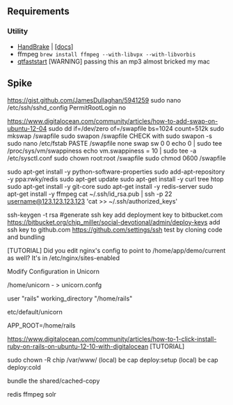 ## Requirements

### Utility
- [HandBrake](http://handbrake.fr/downloads2.php) | [\[docs\]](https://trac.handbrake.fr/wiki/CLIGuide)
- ffmpeg ``brew install ffmpeg --with-libvpx --with-libvorbis``
- [qtfaststart](https://github.com/danielgtaylor/qtfaststart) [WARNING] passing this an mp3 almost bricked my mac


## Spike
https://gist.github.com/JamesDullaghan/5941259
sudo nano /etc/ssh/sshd_config
PermitRootLogin no

https://www.digitalocean.com/community/articles/how-to-add-swap-on-ubuntu-12-04
sudo dd if=/dev/zero of=/swapfile bs=1024 count=512k
sudo mkswap /swapfile
sudo swapon /swapfile
CHECK with sudo swapon -s
sudo nano /etc/fstab
PASTE  /swapfile       none    swap    sw      0       0 
echo 0 | sudo tee /proc/sys/vm/swappiness
echo vm.swappiness = 10 | sudo tee -a /etc/sysctl.conf
sudo chown root:root /swapfile 
sudo chmod 0600 /swapfile

sudo apt-get install -y python-software-properties
sudo add-apt-repository -y ppa:rwky/redis
sudo apt-get update
sudo apt-get install -y curl tree htop
sudo apt-get install -y git-core
sudo apt-get install -y redis-server
sudo apt-get install -y ffmpeg
cat ~/.ssh/id_rsa.pub | ssh -p 22 username@123.123.123.123 'cat >> ~/.ssh/authorized_keys'

ssh-keygen -t rsa #generate ssh key
add deployment key to bitbucket.com https://bitbucket.org/chip_miller/social-devotional/admin/deploy-keys
add ssh key to github.com https://github.com/settings/ssh
test by cloning code and bundling

[TUTORIAL]
Did you edit nginx's config to point to /home/app/demo/current as well? 
It's in /etc/nginx/sites-enabled

Modify Configuration in Unicorn 

/home/unicorn - > unicorn.confg 

user "rails" 
working_directory "/home/rails" 


etc/default/unicorn 

APP_ROOT=/home/rails 

https://www.digitalocean.com/community/articles/how-to-1-click-install-ruby-on-rails-on-ubuntu-12-10-with-digitalocean 
[TUTORIAL]

<!-- sudo rvm implode
cd /tmp
wget http://cache.ruby-lang.org/pub/ruby/2.0/ruby-2.0.0-p353.tar.gz
tar -xvzf ruby-2.0.0-p353.tar.gz
cd ruby-2.0.0-p353/
./configure --prefix=/usr/local
make
sudo make install
gem install bundler --no-ri --no-rdoc -->


sudo chown -R chip /var/www/
(local) be cap deploy:setup
(local) be cap deploy:cold

bundle the shared/cached-copy

redis
ffmpeg
solr
